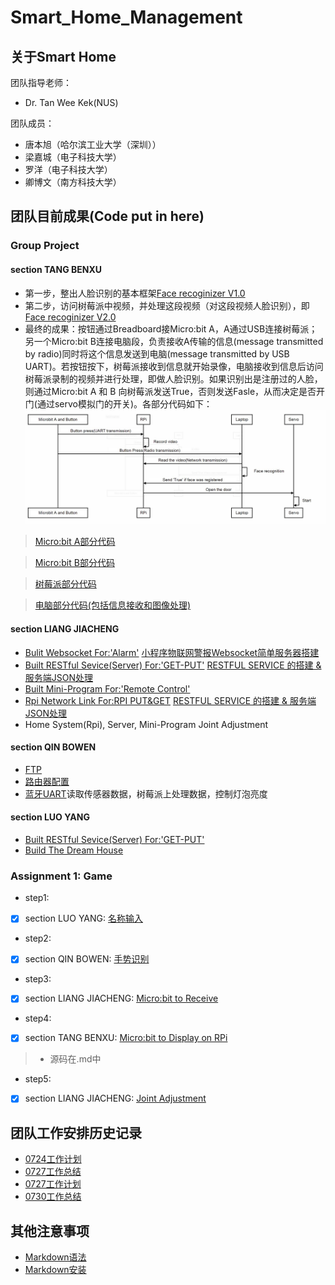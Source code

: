 # Smart_Home_Management

## 关于Smart Home 

团队指导老师：

- Dr. Tan Wee Kek(NUS)

团队成员：

- 唐本旭（哈尔滨工业大学（深圳））
- 梁嘉城（电子科技大学）
- 罗洋（电子科技大学）
- 卿博文（南方科技大学）

## 团队目前成果(Code put in here)
### Group Project
#### section TANG BENXU
- 第一步，整出人脸识别的基本框架[Face recoginizer V1.0](人脸检测并识别.md)
- 第二步，访问树莓派中视频，并处理这段视频（对这段视频人脸识别），即[Face recoginizer V2.0](Laptop通过FTP访问树莓派中视频文件.md)
- 最终的成果：按钮通过Breadboard接Micro:bit A，A通过USB连接树莓派；另一个Micro:bit B连接电脑段，负责接收A传输的信息(message transmitted by radio)同时将这个信息发送到电脑(message transmitted by USB UART)。若按钮按下，树莓派接收到信息就开始录像，电脑接收到信息后访问树莓派录制的视频并进行处理，即做人脸识别。如果识别出是注册过的人脸，则通过Micro:bit A 和 B 向树莓派发送True，否则发送Fasle，从而决定是否开门(通过servo模拟门的开关)。各部分代码如下：
![](https://github.com/TANGBEN7/Smart_Home_Management/blob/master/Project%20Management/Sequence.JPG)
> [Micro:bit A部分代码](https://github.com/TANGBEN7/Smart_Home_Management/blob/master/Face%20ID%20Final%20Version/button_link.js)

> [Micro:bit B部分代码](https://github.com/TANGBEN7/Smart_Home_Management/blob/master/Face%20ID%20Final%20Version/Laptop_edge.js)

> [树莓派部分代码](https://github.com/TANGBEN7/Smart_Home_Management/blob/master/Face%20ID%20Final%20Version/RPi/Record.py)

> [电脑部分代码(包括信息接收和图像处理)](https://github.com/TANGBEN7/Smart_Home_Management/blob/master/Face%20ID%20Final%20Version/Laptop/Laptop.py)

#### section LIANG JIACHENG

* [Bulit Websocket For:'Alarm'](/Websocket)      [小程序物联网警报Websocket简单服务器搭建](https://github.com/TANGBEN7/Smart_Home_Management/blob/master/Websocket/%E5%B0%8F%E7%A8%8B%E5%BA%8F%E7%89%A9%E8%81%94%E7%BD%91%E8%AD%A6%E6%8A%A5Websocket%E7%AE%80%E5%8D%95%E6%9C%8D%E5%8A%A1%E5%99%A8%E6%90%AD%E5%BB%BA.md)
* [Built RESTful Sevice(Server) For:'GET-PUT'](/Server_get_put)      [RESTFUL SERVICE 的搭建 & 服务端JSON处理](https://github.com/TANGBEN7/Smart_Home_Management/blob/master/Server_get_put/RESTFUL%20SERVICE%20%E7%9A%84%E6%90%AD%E5%BB%BA%20%26%20%E6%9C%8D%E5%8A%A1%E7%AB%AFJSON%E5%A4%84%E7%90%86.md)
* [Built Mini-Program For:'Remote Control'](https://github.com/JACKPURCELL/NUSSmartHome)
* [Rpi Network Link For:RPI PUT&GET](/Run_on_Rpi)      [RESTFUL SERVICE 的搭建 & 服务端JSON处理](https://github.com/TANGBEN7/Smart_Home_Management/blob/master/Server_get_put/RESTFUL%20SERVICE%20%E7%9A%84%E6%90%AD%E5%BB%BA%20%26%20%E6%9C%8D%E5%8A%A1%E7%AB%AFJSON%E5%A4%84%E7%90%86.md)
* Home System(Rpi), Server, Mini-Program Joint Adjustment

#### section QIN BOWEN
- [FTP](树莓派搭建ftp服务器配置本地用户访问.md)
- [路由器配置](树莓派热点路由器配置.md)
- [蓝牙UART]()读取传感器数据，树莓派上处理数据，控制灯泡亮度
#### section LUO YANG

* [Built RESTful Sevice(Server) For:'GET-PUT'](/Server_get_put)
* [Build The Dream House](1.jpg)

### Assignment 1: Game

- step1: 
- [x] section LUO YANG: [名称输入](/down-1.js)
- step2:
- [x] section QIN BOWEN: [手势识别](/ges-1.js)
- step3:
- [x] section LIANG JIACHENG: [Micro:bit to Receive](/receive.js)
- step4:
- [x] section TANG BENXU: [Micro:bit to Display on RPi](/树莓派启动与通信.md)

> - 源码在.md中

- step5:
- [x] section LIANG JIACHENG: [Joint Adjustment](https://github.com/TANGBEN7/Smart_Home_Management/tree/master/Assignment)

### 

## 团队工作安排历史记录

- [0724工作计划](https://github.com/TANGBEN7/Smart_Home_Management/blob/master/Project%20Management/7-24%20Schedule.md)
- [0727工作总结](https://github.com/TANGBEN7/Smart_Home_Management/blob/master/Project%20Management/0727-Review.md)
- [0727工作计划](https://github.com/TANGBEN7/Smart_Home_Management/blob/master/Project%20Management/0727%20Schedule.md)
- [0730工作总结](https://github.com/TANGBEN7/Smart_Home_Management/blob/master/Project%20Management/0730%20Review.md)

## 其他注意事项
- [Markdown语法](https://www.zybuluo.com/mdeditor)
- [Markdown安装](https://www.zybuluo.com/cmd/)

